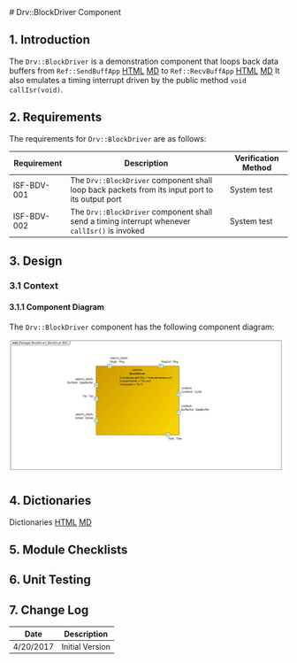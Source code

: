 <title>Drv::BlockDriver</title>
# Drv::BlockDriver Component

## 1. Introduction

The `Drv::BlockDriver` is a demonstration component that loops back data buffers from `Ref::SendBuffApp` [HTML](../../../Ref/SendBuffApp/docs/sdd.html) [MD](../../../Ref/SendBuffApp/docs/sdd.md) to `Ref::RecvBuffApp` [HTML](../../../Ref/RecvBuffApp/docs/sdd.html) [MD](../../../Ref/RecvBuffApp/docs/sdd.md) It also emulates a timing interrupt driven by the public method `void callIsr(void)`.

## 2. Requirements

The requirements for `Drv::BlockDriver` are as follows:

Requirement | Description | Verification Method
----------- | ----------- | -------------------
ISF-BDV-001 | The `Drv::BlockDriver` component shall loop back packets from its input port to its output port | System test
ISF-BDV-002 | The `Drv::BlockDriver` component shall send a timing interrupt whenever `callIsr()` is invoked | System test

## 3. Design

### 3.1 Context

#### 3.1.1 Component Diagram

The `Drv::BlockDriver` component has the following component diagram:

![`Drv::BlockDriver` Diagram](img/BlockDriverBDD.jpg "Drv::BlockDriver")

## 4. Dictionaries

Dictionaries [HTML](BlockDriver.html) [MD](BlockDriver.md)

## 5. Module Checklists

## 6. Unit Testing

## 7. Change Log

Date | Description
---- | -----------
4/20/2017 | Initial Version



